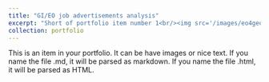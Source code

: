 ```yaml
---
title: "GI/EO job advertisements analysis"
excerpt: "Short of portfolio item number 1<br/><img src='/images/eo4geo.png'>"
collection: portfolio
---
```


This is an item in your portfolio. It can be have images or nice text. If you name the file .md, it will be parsed as markdown. If you name the file .html, it will be parsed as HTML. 


